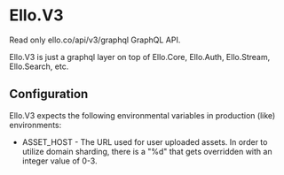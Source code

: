 # Ello.V3

Read only ello.co/api/v3/graphql GraphQL API.

Ello.V3 is just a graphql layer on top of Ello.Core, Ello.Auth, Ello.Stream, Ello.Search, etc.

## Configuration

Ello.V3 expects the following environmental variables in production
(like) environments:

* ASSET_HOST - The URL used for user uploaded assets. In order to utilize domain
  sharding, there is a "%d" that gets overridden with an integer value of 0-3.
